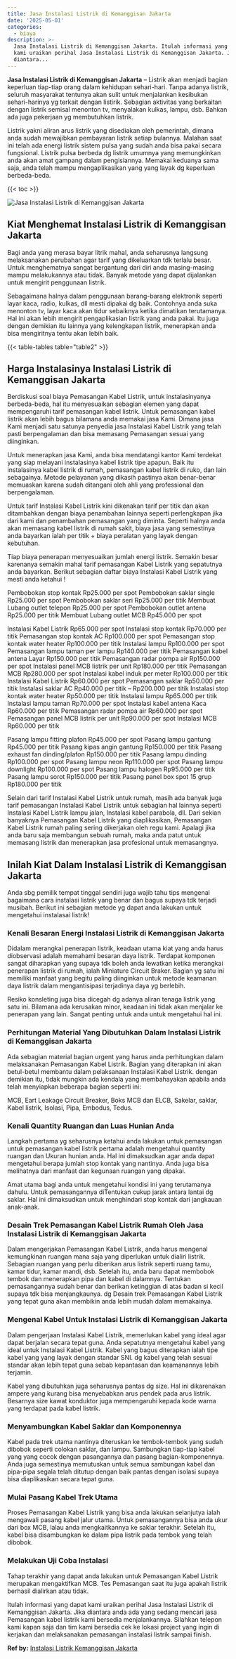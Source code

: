 ```yaml
---
title: Jasa Instalasi Listrik di Kemanggisan Jakarta
date: '2025-05-01'
categories:
  - biaya
description: >-
  Jasa Instalasi Listrik di Kemanggisan Jakarta. Itulah informasi yang dapat
  kami uraikan perihal Jasa Instalasi Listrik di Kemanggisan Jakarta. Jika
  diantara...
---
```


**Jasa Instalasi Listrik di Kemanggisan Jakarta** – Listrik akan menjadi bagian keperluan tiap-tiap orang dalam kehidupan sehari-hari. Tanpa adanya listrik, seluruh masyarakat tentunya akan sulit untuk menjalankan kesibukan sehari-harinya yg terkait dengan listirik. Sebagian aktivitas yang berkaitan dengan listrik semisal menonton tv, menyalakan kulkas, lampu, dsb. Bahkan ada juga pekerjaan yg membutuhkan listrik.

Listrik yakni aliran arus listrik yang disediakan oleh pemerintah, dimana anda sudah mewajibkan pembayaran listrik setiap bulannya. Malahan saat ini telah ada energi listrik sistem pulsa yang sudah anda bisa pakai secara fungsional. Listrik pulsa berbeda dg listrik umumnya yang memungkinkan anda akan amat gampang dalam pengisiannya. Memakai keduanya sama saja, anda telah mampu mengaplikasikan yang yang layak dg keperluan berbeda-beda.

{{< toc >}}

![Jasa Instalasi Listrik di Kemanggisan Jakarta](/images/instalasi-listrik-murah07.png)

## Kiat Menghemat Instalasi Listrik di Kemanggisan Jakarta

Bagi anda yang merasa bayar litrik mahal, anda seharusnya langsung melaksanakan perubahan agar tarif yang dikeluarkan tdk terlalu besar. Untuk menghematnya sangat bergantung dari diri anda masing-masing mampu melakukannya atau tidak. Banyak metode yang dapat dijalankan untuk mengirit penggunaan listrik.

Sebagaimana halnya dalam penggunaan barang-barang elektronik seperti layar kaca, radio, kulkas, dll mesti dipakai dg baik. Contohnya anda suka menonton tv, layar kaca akan tidur sebaiknya ketika dimatikan terutamanya. Hal ini akan lebih mengirit pengaplikasian listrik yang anda pakai. Itu juga dengan demikian itu lainnya yang kelengkapan listrik, menerapkan anda bisa mengiritnya tentu akan lebih baik.

{{< table-tables table="table2" >}}

## Harga Instalasinya Instalasi Listrik di Kemanggisan Jakarta

Berdiskusi soal biaya Pemasangan Kabel Listrik, untuk instalasinyanya berbeda-beda, hal itu menyesuaikan sebagian elemen yang dapat mempengaruhi tarif pemasangan kabel listrik. Untuk pemasangan kabel listrik akan lebih bagus bilamana anda memakai jasa Kami. Dimana jasa Kami menjadi satu satunya penyedia jasa Instalasi Kabel Listrik yang telah pasti berpengalaman dan bisa memasang Pemasangan sesuai yang diinginkan.

Untuk menerapkan jasa Kami, anda bisa mendatangi kantor Kami terdekat yang siap melayani instalasinya kabel listrik tipe apapun. Baik itu instalasinya kabel listrik di rumah, pemasangan kabel listrik di ruko, dan lain sebagainya. Metode pelayanan yang dikasih pastinya akan benar-benar memuaskan karena sudah ditangani oleh ahli yang professional dan berpengalaman.

Untuk tarif Instalasi Kabel Listrik kini dikenakan tarif per titik dan akan ditambahkan dengan biaya penambahan lainnya seperti perlengkapan jika dari kami dan penambahan pemasangan yang diminta. Seperti halnya anda akan memasang kabel listrik di rumah sakit, biaya jasa yang semestinya anda bayarkan ialah per titik + biaya peralatan yang layak dengan kebutuhan.

Tiap biaya penerapan menyesuaikan jumlah energi listrik. Semakin besar karenanya semakin mahal tarif pemasangan Kabel Listrik yang sepatutnya anda bayarkan. Berikut sebagian daftar biaya Instalasi Kabel Listrik yang mesti anda ketahui !

Pembobokan stop kontak Rp25.000 per spot Pembobokan saklar single Rp25.000 per spot Pembobokan saklar seri Rp25.000 per titik Membuat Lubang outlet telepon Rp25.000 per spot Pembobokan outlet antena Rp25.000 per titik Membuat Lubang outlet MCB Rp45.000 per spot

Instalasi Kabel Listrik Rp65.000 per spot Instalasi stop kontak Rp70.000 per titik Pemasangan stop kontak AC Rp100.000 per spot Pemasangan stop kontak water heater Rp100.000 per titik Instalasi lampu Rp100.000 per spot Pemasangan lampu taman per lampu Rp140.000 per titik Pemasangan kabel antena Layar Rp150.000 per titik Pemasangan radar pompa air Rp150.000 per spot Instalasi panel MCB listrik per unit Rp180.000 per titik Pemasangan MCB Rp280.000 per spot Instalasi kabel induk per meter Rp100.000 per titik Instalasi Kabel Listrik Rp60.000 per spot Pemasangan saklar Rp50.000 per titik Instalasi saklar AC Rp40.000 per titik – Rp200.000 per titik Instalasi stop kontak water heater Rp50.000 per titik Instalasi lampu Rp65.000 per titik Instalasi lampu taman Rp70.000 per spot Instalasi kabel antena Kaca Rp60.000 per titik Pemasangan radar pompa air Rp60.000 per spot Pemasangan panel MCB listrik per unit Rp90.000 per spot Instalasi MCB Rp60.000 per titik

Pasang lampu fitting plafon Rp45.000 per spot Pasang lampu gantung Rp45.000 per titik Pasang kipas angin gantung Rp150.000 per titik Pasang exhaust fan dinding/plafon Rp150.000 per titik Pasang lampu dinding Rp100.000 per spot Pasang lampu neon Rp110.000 per spot Pasang lampu downlight Rp100.000 per spot Pasang lampu halogen Rp95.000 per titik Pasang lampu sorot Rp150.000 per titik Pasang panel box spot 15 grup Rp180.000 per titik

Selain dari tarif Instalasi Kabel Listrik untuk rumah, masih ada banyak juga tarif pemasangan Instalasi Kabel Listrik untuk sebagian hal lainnya seperti Instalasi Kabel Listrik lampu jalan, Instalasi kabel parabola, dll. Dari sekian banyaknya Pemasangan Kabel Listrik yang diaplikasikan, Pemasangan Kabel Listrik rumah paling sering dikerjakan oleh regu kami. Apalagi jika anda baru saja membangun sebuah rumah, maka anda patut untuk memasang listrik dan menerapkan jasa profesional untuk memasangnya.

## Inilah Kiat Dalam Instalasi Listrik di Kemanggisan Jakarta


Anda sbg pemilik tempat tinggal sendiri juga wajib tahu tips mengenal bagaimana cara instalasi listrik yang benar dan bagus supaya tdk terjadi musibah. Berikut ini sebagian metode yg dapat anda lakukan untuk mengetahui instalasai listrik!

### Kenali Besaran Energi Instalasi Listrik di Kemanggisan Jakarta

Didalam merangkai penerapan listrik, keadaan utama kiat yang anda harus diobservasi adalah memahami besaran daya listrik. Terdapat komponen sangat diharapkan yang supaya tdk boleh anda lewatkan ketika merangkai penerapan listrik di rumah, ialah Miniature Circuit Braker. Bagian yg satu ini memiliki manfaat yang begitu paling diinginkan untuk metode keamanan daya listrik dalam mengantisipasi terjadinya daya yg berlebih.

Resiko konsleting juga bisa dicegah dg adanya aliran tenaga listrik yang satu ini. Bilamana ada kerusakan minor, keadaan ini tidak akan menjalar ke penerapan yang lain. Sangat penting untuk anda untuk mengetahui hal ini.

### Perhitungan Material Yang Dibutuhkan Dalam Instalasi Listrik di Kemanggisan Jakarta

Ada sebagian material bagian urgent yang harus anda perhitungkan dalam melaksanakan Pemasangan Kabel Listrik. Bagian yang diterapkan ini akan betul-betul membantu dalam pelaksanaan Instalasi Kabel Listrik. dengan demikian itu, tidak mungkin ada kendala yang membahayakan apabila anda telah menyiapkan beberapa bagian seperti ini:

MCB, Eart Leakage Circuit Breaker, Boks MCB dan ELCB, Sakelar, saklar, Kabel listrik, Isolasi, Pipa, Embodus, Tedus.

### Kenali Quantity Ruangan dan Luas Hunian Anda

Langkah pertama yg seharusnya ketahui anda lakukan untuk pemasangan untuk pemasangan kabel listrik pertama adalah mengetahui quantity ruangan dan Ukuran hunian anda. Hal ini dimaksudkan agar anda dapat mengetahui berapa jumlah stop kontak yang nantinya. Anda juga bisa melihatnya dari manfaat dan kegunaan ruangan yang dipakai.

Amat utama bagi anda untuk mengetahui kondisi ini yang terutamanya dahulu. Untuk pemasangannya diTentukan cukup jarak antara lantai dg saklar. Hal ini dimaksudkan untuk menghindari stop kontak dari jangkauan anak-anak.

### Desain Trek Pemasangan Kabel Listrik Rumah Oleh Jasa Instalasi Listrik di Kemanggisan Jakarta

Dalam mengerjakan Pemasangan Kabel Listrik, anda harus mengenal kemungkinan ruangan mana saja yang diperlukan untuk dialiri listrik. Sebagian ruangan yang perlu diberikan arus listrik seperti ruang tamu, kamar tidur, kamar mandi, dsb. Setelah itu, anda baru dapat membobok tembok dan menerapkan pipa dan kabel di dalamnya. Tentukan pemasangannya sudah benar dan berikan ketinggian di atas badan si kecil supaya tdk bisa menjangkaunya. dg Desain trek Pemasangan Kabel Listrik yang tepat guna akan membikin anda lebih mudah dalam memakainya.

### Mengenal Kabel Untuk Instalasi Listrik di Kemanggisan Jakarta

Dalam pengerjaan Instalasi Kabel Listrik, memerlukan kabel yang ideal agar dapat berjalan secara tepat guna. Anda sepatutnya mengetahui kabel yang ideal untuk Instalasi Kabel Listrik. Kabel yang bagus diterapkan ialah tipe kabel yang yang layak dengan standar SNI. dg kabel yang telah sesuai standar akan lebih tepat guna sebab kepantasan dan keamanannya lebih terjamin.

Kabel yang dibutuhkan juga seharusnya pantas dg size. Hal ini dikarenakan ampere yang kurang bisa menyebabkan arus pendek pada arus listrik. Besarnya size kawat konduktor juga mempengaruhi kepada kode warna yang terdapat pada kabel listrik.

### Menyambungkan Kabel Saklar dan Komponennya

Kabel pada trek utama nantinya diteruskan ke tembok-tembok yang sudah dibobok seperti colokan saklar, dan lampu. Sambungkan tiap-tiap kabel yang yang cocok dengan pasangannya dan pasang bagian-komponennya. Anda juga semestinya memutuskan untuk semua sambungan kabel dan pipa-pipa segala telah ditutup dengan baik pantas dengan isolasi supaya bisa diaplikasikan secara tepat guna.

### Mulai Pasang Kabel Trek Utama

Proses Pemasangan Kabel Listrik yang bisa anda lakukan selanjutya ialah mengawali pasang kabel jalur utama. Untuk pemasangannya bisa anda ukur dari box MCB, lalau anda mengkaitkannya ke saklar terakhir. Setelah itu, kabel bisa disambungkan ke dalam pipa listrik pada tembok yang telah dibobok.

### Melakukan Uji Coba Instalasi

Tahap terakhir yang dapat anda lakukan untuk Pemasangan Kabel Listrik merupakan mengaktifkan MCB. Tes Pemasangan saat itu juga apakah listrik berhasil dialirkan atau tidak.

Itulah informasi yang dapat kami uraikan perihal Jasa Instalasi Listrik di Kemanggisan Jakarta. Jika diantara anda ada yang sedang mencari jasa Pemasangan kabel listrik kami bersedia menjalankannya. Silahkan telepon kami kapan saja dan tim kami bersedia cek ke lokasi project yang ingin di kerjakan dan melaksanakan pemasangan instalasi listrik sampai finish.

**Ref by:** [Instalasi Listrik Kemanggisan Jakarta](https://id.wikipedia.org/wiki/Instalasi)
